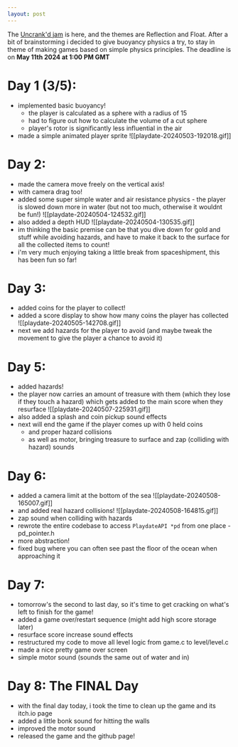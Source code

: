 ```yaml
---
layout: post
---
```


The [Uncrank'd jam](https://itch.io/jam/uncrankdjam) is here, and the themes are Reflection and Float. After a bit of brainstorming i decided to give buoyancy physics a try, to stay in theme of making games based on simple physics principles. The deadline is on **May 11th 2024 at 1:00 PM GMT**

# Day 1 (3/5):
- implemented basic buoyancy!
	- the player is calculated as a sphere with a radius of 15
	- had to figure out how to calculate the volume of a cut sphere
	- player's rotor is significantly less influential in the air
- made a simple animated player sprite
![[playdate-20240503-192018.gif]]

# Day 2:
- made the camera move freely on the vertical axis!
- with camera drag too!
- added some super simple water and air resistance physics - the player is slowed down more in water (but not too much, otherwise it wouldnt be fun!)
![[playdate-20240504-124532.gif]]
- also added a depth HUD
![[playdate-20240504-130535.gif]]
- im thinking the basic premise can be that you dive down for gold and stuff while avoiding hazards, and have to make it back to the surface for all the collected items to count!
- i'm very much enjoying taking a little break from spaceshipment, this has been fun so far!

# Day 3:
- added coins for the player to collect!
- added a score display to show how many coins the player has collected
![[playdate-20240505-142708.gif]]
- next we add hazards for the player to avoid (and maybe tweak the movement to give the player a chance to avoid it)

# Day 5:
- added hazards!
- the player now carries an amount of treasure with them (which they lose if they touch a hazard) which gets added to the main score when they resurface
![[playdate-20240507-225931.gif]]
- also added a splash and coin pickup sound effects
- next will end the game if the player comes up with 0 held coins
	- and proper hazard collisions
	- as well as motor, bringing treasure to surface and zap (colliding with hazard) sounds

# Day 6:
 - added a camera limit at the bottom of the sea
 ![[playdate-20240508-165007.gif]]
 - and added real hazard collisions!
 ![[playdate-20240508-164815.gif]]
 - zap sound when colliding with hazards
 - rewrote the entire codebase to access `PlaydateAPI *pd` from one place - pd_pointer.h
 - more abstraction!
 - fixed bug where you can often see past the floor of the ocean when approaching it

# Day 7:
- tomorrow's the second to last day, so it's time to get cracking on what's left to finish for the game!
- added a game over/restart sequence (might add high score storage later)
- resurface score increase sound effects
- restructured my code to move all level logic from game.c to level/level.c
- made a nice pretty game over screen
- simple motor sound (sounds the same out of water and in)

# Day 8: The FINAL Day
- with the final day today, i took the time to clean up the game and its itch.io page
- added a little bonk sound for hitting the walls
- improved the motor sound
- released the game and the github page!

